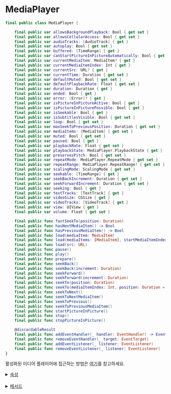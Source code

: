 # MediaPlayer

```swift
final public class MediaPlayer {

    final public var allowsBackgroundPlayback: Bool { get set }
    final public var allowsCellularAccess: Bool { get set }
    final public var audioTracks: [AudioTrack] { get }
    final public var autoplay: Bool { get set }
    final public var buffered: [TimeRange] { get }
    final public var canStartPictureInPictureAutomatically: Bool { get set }
    final public var currentMediaItem: MediaItem? { get }
    final public var currentMediaItemIndex: Int { get }
    final public var currentSrc: URL? { get }
    final public var currentTime: Duration { get set }
    final public var defaultMuted: Bool { get set }
    final public var defaultPlaybackRate: Float { get set }
    final public var duration: Duration { get }
    final public var ended: Bool { get }
    final public var error: (Error)? { get }
    final public var isPictureInPictureActive: Bool { get }
    final public var isPictureInPicturePossible: Bool { get }
    final public var isSeekable: Bool { get }
    final public var isSubtitlesVisible: Bool { get set }
    final public var loop: Bool { get set }
    final public var maxSeekToPreviousPosition: Duration { get set }
    final public var mediaItems: [MediaItem] { get set }
    final public var muted: Bool { get set }
    final public var paused: Bool { get }
    final public var playbackRate: Float { get set }
    final public var playbackState: MediaPlayer.PlaybackState { get }
    final public var preservesPitch: Bool { get set }
    final public var repeatMode: MediaPlayer.RepeatMode { get set }
    final public var repeatRange: MediaPlayer.RepeatRange? { get set }
    final public var scalingMode: ScalingMode { get set }
    final public var seekable: [TimeRange] { get }
    final public var seekBackIncrement: Duration { get set }
    final public var seekForwardIncrement: Duration { get set }
    final public var seeking: Bool { get }
    final public var textTracks: [TextTrack] { get }
    final public var videoSize: CGSize { get }
    final public var videoTracks: [VideoTrack] { get }
    final public var view: UIView { get }
    final public var volume: Float { get set }

    final public func fastSeekTo(position: Duration)
    final public func hasNextMediaItem() -> Bool
    final public func hasPreviousMediaItem() -> Bool
    final public func load(mediaItem: MediaItem)
    final public func load(mediaItems: [MediaItem], startMediaItemIndex: Int = 0)
    final public func load(src: URL)
    final public func pause()
    final public func play()
    final public func prepare()
    final public func seekBack()
    final public func seekBack(increment: Duration)
    final public func seekForward()
    final public func seekForward(increment: Duration)
    final public func seekTo(position: Duration)
    final public func seekTo(mediaItemIndex: Int, position: Duration = .indefinite)
    final public func seekToNext()
    final public func seekToNextMediaItem()
    final public func seekToPrevious()
    final public func seekToPreviousMediaItem()
    final public func startPictureInPicture()
    final public func stop()
    final public func stopPictureInPicture()

    @discardableResult
    final public func addEventHandler(_ handler: EventHandler) -> EventTarget
    final public func removeEventHandler(_ target: EventTarget)
    final public func addEventListener(_ listener: EventListener)
    final public func removeEventListener(_ listener: EventListener)
}
```

활성화된 미디어 플레이어에 접근하는 방법은 [여기](../media-player-view-controller/details.md#player)를 참고하세요.


<details>
<summary>
    <a href="./details.md#속성">속성</a>
</summary>

- [var allowsBackgroundPlayback: Bool](./details.md#allowsBackgroundPlayback)

- [var allowsCellularAccess: Bool](./details.md#allowscellularaccess)

- [var audioTracks: [AudioTrack]](./details.md#audiotracks)

- [var autoplay: Bool](./details.md#autoplay)

- [var buffered: [TimeRange]](./details.md#buffered)

- [var canStartPictureInPictureAutomatically: Bool](./details.md#canstartpictureinpictureautomatically)

- [var currentMediaItem: MediaItem?](./details.md#currentmediaitem)

- [var currentMediaItemIndex: Int](./details.md#currentmediaitemindex)

- [var currentSrc: URL?](./details.md#currentsrc)

- [var currentTime: Duration](./details.md#currenttime)

- [var defaultMuted: Bool](./details.md#defaultmuted)

- [var defaultPlaybackRate: Float](./details.md#defaultplaybackrate)

- [var duration: Duration](./details.md#duration)

- [var ended: Bool](./details.md#ended)

- [var error: Error?](./details.md#error)

- [var isPictureInPictureActive: Bool](./details.md#ispictureinpictureactive)

- [var isPictureInPicturePossible: Bool](./details.md#ispictureinpicturepossible)

- [var isSeekable: Bool](./details.md#isseekable)

- [var isSubtitlesVisible: Bool](./details.md#issubtitlesvisible)

- [var loop: Bool](./details.md#loop)

- [var maxSeekToPreviousPosition: Duration](./details.md#maxseektopreviousposition)

- [var mediaItems: [MediaItem]](./details.md#mediaitems)

- [var muted: Bool](./details.md#muted)

- [var paused: Bool](./details.md#paused)

- [var playbackRate: Float](./details.md#playbackrate)

- [var playbackState: PlaybackState](./details.md#playbackstate)

- [var preservesPitch: Bool](./details.md#preservespitch)

- [var repeatMode: RepeatMode](./details.md#repeatmode)

- [var repeatRange: RepeatRange?](./details.md#repeatrange)

- [var scalingMode: ScalingMode](./details.md#scalingmode)

- [var seekable: [TimeRange]](./details.md#seekable)

- [var seekBackIncrement: Duration](./details.md#seekbackincrement)

- [var seekForwardIncrement: Duration](./details.md#seekforwardincrement)

- [var seeking: Bool](./details.md#seeking)

- [var textTracks: [TextTrack]](./details.md#texttracks)

- [var videoSize: CGSize](./details.md#videosize)

- [var videoTracks: [VideoTrack]](./details.md#videotracks)

- [var view: UIView](./details.md#view)

- [var volume: Float](./details.md#volume)

</details>
<br>

<details>
<summary>
    <a href="./details.md#메서드">메서드</a>
</summary>

- [func fastSeekTo(position: Duration)](./details.md#fastseektoposition)

- [func hasNextMediaItem() -> Bool](./details.md#hasnextmediaitem)

- [func hasPreviousMediaItem()-> Bool](./details.md#haspreviousmediaitem)

- [func load(mediaItem: MediaItem)](./details.md#loadmediaitem)

- [func load(mediaItems: [MediaItem], startMediaItemIndex: Int)](./details.md#loadmediaitemsstartmediaitemindex)

- [func load(src: URL)](./details.md#loadsrc)

- [func pause()](./details.md#pause)

- [func play()](./details.md#play)

- [func prepare()](./details.md#prepare)

- [func seekBack()](./details.md#seekback)

- [func seekBack(increment: Duration)](./details.md#seekbackincrement)

- [func seekForward()](./details.md#seekforward)

- [func seekForward(increment: Duration)](./details.md#seekforwardincrement)

- [func seekTo(position: Duration)](./details.md#seektoposition)

- [func seekTo(mediaItemIndex: Int, position: Duration)](./details.md#seektomediaitemindexposition)

- [func seekToNext()](./details.md#seektonext)

- [func seekToNextMediaItem()](./details.md#seektonextmediaitem)

- [func seekToPrevious()](./details.md#seektoprevious)

- [func seekToPreviousMediaItem()](./details.md#seektopreviousmediaitem)

- [func startPictureInPicture()](./details.md#startpictureinpicture)

- [func stop()](./details.md#stop)

- [func stopPictureInPicture()](./details.md#stoppictureinpicture)

- [func addEventHandler(_ handler: Handler) -> EventTarget](./details.md#addeventhandler_)

- [func removeEventHandler(target: EventTarget)](./details.md#removeeventhandler_)

- [func addEventListener(_ listener: EventListener)](./details.md#addeventlistener_)

- [func removeEventListener(_ listener: EventListener)](./details.md#removeeventlistener_)

</details>
<br>

